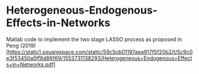 # Heterogeneous-Endogenous-Effects-in-Networks
Matlab code to implement the two stage LASSO process as proposed in Peng (2019) [https://static1.squarespace.com/static/59c5cb01197aea917f5f20b2/t/5c9c0e3f53450a5ff8d86f69/1553731138293/Heterogeneous+Endogenous+Effects+in+Networks.pdf]
